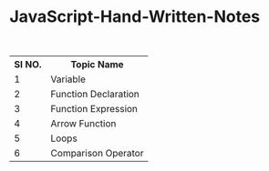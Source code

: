 # JavaScript-Hand-Written-Notes


<br>
<table>
  <tr>
    <th>SI NO.</th>
    <th>Topic Name</th>
  </tr>
  <tr>
    <td>1</td>
    <td>Variable</td>
  </tr>
  <tr>
    <td>2</td>
    <td>Function Declaration</td>
  </tr>
  <tr>
    <td>3</td>
    <td>Function Expression</td>
  </tr>
  <tr>
    <td>4</td>
    <td>Arrow Function</td>
  </tr>
  <tr>
    <td>5</td>
    <td>Loops</td>
  </tr>
  <tr>
    <td>6</td>
    <td>Comparison Operator</td>
  </tr>
  </table>
